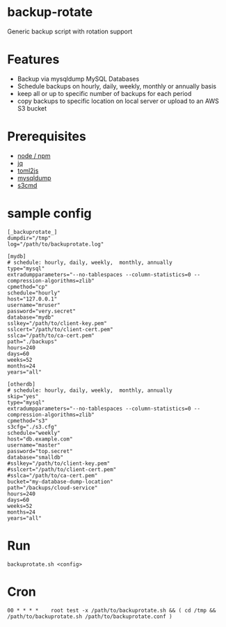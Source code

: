 # backup-rotate

  Generic backup script with rotation support

# Features

 * Backup via mysqldump MySQL Databases
 * Schedule backups on hourly, daily, weekly, monthly or annually basis
 * keep all or up to specific number of backups for each period
 * copy backups to specific location on local server or upload to an AWS S3 bucket

# Prerequisites

 * [node / npm](https://nodejs.org)
 * [jq](https://jqlang.github.io/jq)
 * [toml2js](https://www.npmjs.com/package/toml2js)
 * [mysqldump](https://dev.mysql.com/doc/refman/8.0/en/mysqldump.html)
 * [s3cmd](https://s3tools.org/s3cmd)

# sample config
    
    [_backuprotate_]
    dumpdir="/tmp"
    log="/path/to/backuprotate.log"

    [mydb]
    # schedule: hourly, daily, weekly,  monthly, annually
    type="mysql"
    extradumpparameters="--no-tablespaces --column-statistics=0 --compression-algorithms=zlib"
    cpmethod="cp"
    schedule="hourly"
    host="127.0.0.1"
    username="mruser"
    password="very.secret"
    database="mydb"
    sslkey="/path/to/client-key.pem"
    sslcert="/path/to/client-cert.pem"
    sslca="/path/to/ca-cert.pem"
    path="./backups"
    hours=240
    days=60
    weeks=52
    months=24
    years="all"

    [otherdb]
    # schedule: hourly, daily, weekly,  monthly, annually
    skip="yes"
    type="mysql"
    extradumpparameters="--no-tablespaces --column-statistics=0 --compression-algorithms=zlib"
    cpmethod="s3"
    s3cfg="./s3.cfg"
    schedule="weekly"
    host="db.example.com"
    username="master"
    password="top.secret"
    database="smalldb"
    #sslkey="/path/to/client-key.pem"
    #sslcert="/path/to/client-cert.pem"
    #sslca="/path/to/ca-cert.pem"
    bucket="my-database-dump-location"
    path="/backups/cloud-service"
    hours=240
    days=60
    weeks=52
    months=24
    years="all"

# Run

    backuprotate.sh <config>

# Cron

    00 * * * *    root test -x /path/to/backuprotate.sh && ( cd /tmp && /path/to/backuprotate.sh /path/to/backuprotate.conf )
